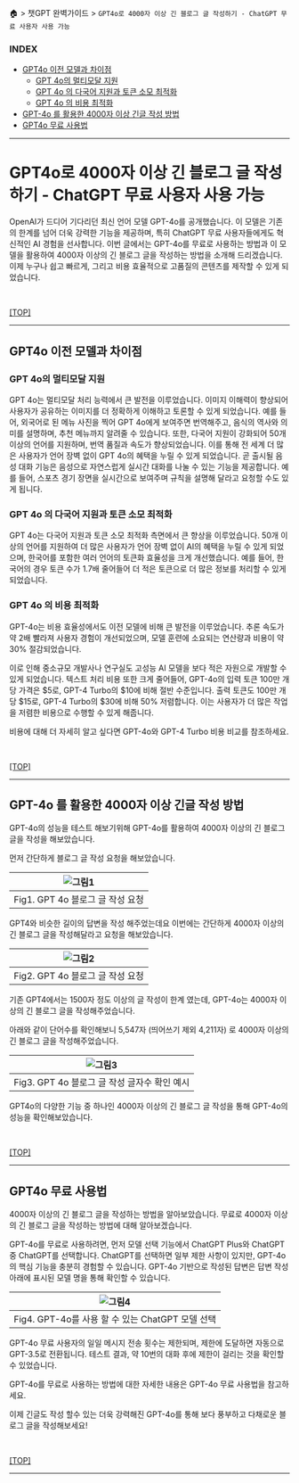 🏠 > 챗GPT 완벽가이드 > `GPT4o로 4000자 이상 긴 블로그 글 작성하기 - ChatGPT 무료 사용자 사용 가능`

### INDEX

- [GPT4o 이전 모델과 차이점](#gpt4o-이전-모델과-차이점)
  - [GPT 4o의 멀티모달 지원](#gpt-4o의-멀티모달-지원)
  - [GPT 4o 의 다국어 지원과 토큰 소모 최적화](#gpt-4o-의-다국어-지원과-토큰-소모-최적화)
  - [GPT 4o 의 비용 최적화](#gpt-4o-의-비용-최적화)
- [GPT-4o 를 활용한 4000자 이상 긴글 작성 방법](#gpt-4o-를-활용한-4000자-이상-긴글-작성-방법)
- [GPT4o 무료 사용법](#gpt4o-무료-사용법)

---
# GPT4o로 4000자 이상 긴 블로그 글 작성하기 - ChatGPT 무료 사용자 사용 가능
OpenAI가 드디어 기다리던 최신 언어 모델 GPT-4o를 공개했습니다. 이 모델은 기존의 한계를 넘어 더욱 강력한 기능을 제공하며, 특히 ChatGPT 무료 사용자들에게도 혁신적인 AI 경험을 선사합니다. 이번 글에서는 GPT-4o를 무료로 사용하는 방법과 이 모델을 활용하여 4000자 이상의 긴 블로그 글을 작성하는 방법을 소개해 드리겠습니다. 이제 누구나 쉽고 빠르게, 그리고 비용 효율적으로 고품질의 콘텐츠를 제작할 수 있게 되었습니다.

<br/>

[[TOP]](#index)

---
## GPT4o 이전 모델과 차이점

### GPT 4o의 멀티모달 지원
GPT 4o는 멀티모달 처리 능력에서 큰 발전을 이루었습니다. 이미지 이해력이 향상되어 사용자가 공유하는 이미지를 더 정확하게 이해하고 토론할 수 있게 되었습니다. 예를 들어, 외국어로 된 메뉴 사진을 찍어 GPT 4o에게 보여주면 번역해주고, 음식의 역사와 의미를 설명하며, 추천 메뉴까지 알려줄 수 있습니다. 또한, 다국어 지원이 강화되어 50개 이상의 언어를 지원하며, 번역 품질과 속도가 향상되었습니다. 이를 통해 전 세계 더 많은 사용자가 언어 장벽 없이 GPT 4o의 혜택을 누릴 수 있게 되었습니다. 곧 출시될 음성 대화 기능은 음성으로 자연스럽게 실시간 대화를 나눌 수 있는 기능을 제공합니다. 예를 들어, 스포츠 경기 장면을 실시간으로 보여주며 규칙을 설명해 달라고 요청할 수도 있게 됩니다.

### GPT 4o 의 다국어 지원과 토큰 소모 최적화
GPT 4o는 다국어 지원과 토큰 소모 최적화 측면에서 큰 향상을 이루었습니다. 50개 이상의 언어를 지원하여 더 많은 사용자가 언어 장벽 없이 AI의 혜택을 누릴 수 있게 되었으며, 한국어를 포함한 여러 언어의 토큰화 효율성을 크게 개선했습니다. 예를 들어, 한국어의 경우 토큰 수가 1.7배 줄어들어 더 적은 토큰으로 더 많은 정보를 처리할 수 있게 되었습니다.

### GPT 4o 의 비용 최적화
GPT-4o는 비용 효율성에서도 이전 모델에 비해 큰 발전을 이루었습니다. 추론 속도가 약 2배 빨라져 사용자 경험이 개선되었으며, 모델 훈련에 소요되는 연산량과 비용이 약 30% 절감되었습니다.

이로 인해 중소규모 개발사나 연구실도 고성능 AI 모델을 보다 적은 자원으로 개발할 수 있게 되었습니다. 텍스트 처리 비용 또한 크게 줄어들어, GPT-4o의 입력 토큰 100만 개 당 가격은 $5로, GPT-4 Turbo의 $10에 비해 절반 수준입니다. 출력 토큰도 100만 개 당 $15로, GPT-4 Turbo의 $30에 비해 50% 저렴합니다. 이는 사용자가 더 많은 작업을 저렴한 비용으로 수행할 수 있게 해줍니다.

비용에 대해 더 자세히 알고 싶다면 GPT-4o와 GPT-4 Turbo 비용 비교를 참조하세요.

<br/>

[[TOP]](#index)

---
## GPT-4o 를 활용한 4000자 이상 긴글 작성 방법
GPT-4o의 성능을 테스트 해보기위해 GPT-4o를 활용하여 4000자 이상의 긴 블로그 글을 작성을 해보았습니다.

먼저 간단하게 블로그 글 작성 요청을 해보았습니다. 

| ![그림1](./img/fig01_gpt4o-long-blog-example-basic.png) |
|:---:|
| Fig1. GPT 4o 블로그 글 작성 요청 |

GPT4와 비슷한 길이의 답변을 작성 해주었는데요 이번에는 간단하게 4000자 이상의 긴 블로그 글을 작성해달라고 요청을 해보았습니다.

| ![그림2](./img/fig02_gpt4o-long-blog-example-4000-character-request.png) |
|:---:|
| Fig2. GPT 4o 블로그 글 작성 요청 |

기존 GPT4에서는 1500자 정도 이상의 글 작성이 한계 였는데, GPT-4o는 4000자 이상의 긴 블로그 글을 작성해주었습니다.

아래와 같이 단어수를 확인해보니 5,547자 (띄어쓰기 제외 4,211자) 로 4000자 이상의 긴 블로그 글을 작성해주었습니다.

| ![그림3](./img/fig03_gpt4o-long-blog-example-word-count.png) |
|:---:|
| Fig3. GPT 4o 블로그 글 작성 글자수 확인 예시 |

GPT4o의 다양한 기능 중 하나인 4000자 이상의 긴 블로그 글 작성을 통해 GPT-4o의 성능을 확인해보았습니다.

<br/>

[[TOP]](#index)

---
## GPT4o 무료 사용법
4000자 이상의 긴 블로그 글을 작성하는 방법을 알아보았습니다. 무료로 4000자 이상의 긴 블로그 글을 작성하는 방법에 대해 알아보겠습니다.

GPT-4o를 무료로 사용하려면, 먼저 모델 선택 기능에서 ChatGPT Plus와 ChatGPT 중 ChatGPT를 선택합니다. ChatGPT를 선택하면 일부 제한 사항이 있지만, GPT-4o의 핵심 기능을 충분히 경험할 수 있습니다. GPT-4o 기반으로 작성된 답변은 답변 작성 아래에 표시된 모델 명을 통해 확인할 수 있습니다.

| ![그림4](./img/fig04_gpt4o-model-selection.png) |
|:---:|
| Fig4. GPT-4o를 사용 할 수 있는 ChatGPT 모델 선택 |

GPT-4o 무료 사용자의 일일 메시지 전송 횟수는 제한되며, 제한에 도달하면 자동으로 GPT-3.5로 전환됩니다. 테스트 결과, 약 10번의 대화 후에 제한이 걸리는 것을 확인할 수 있었습니다.

GPT-4o를 무료로 사용하는 방법에 대한 자세한 내용은 GPT-4o 무료 사용법을 참고하세요.

이제 긴글도 작성 할수 있는 더욱 강력해진 GPT-4o를 통해 보다 풍부하고 다채로운 블로그 글을 작성해보세요!

<br/>

[[TOP]](#index)

---